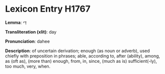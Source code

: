 # Lexicon Entry H1767

**Lemma**: דַּי

**Transliteration (xlit)**: day

**Pronunciation**: dahee

**Description**:
of uncertain derivation; enough (as noun or adverb), used chiefly with preposition in phrases; able, according to, after (ability), among, as (oft as), (more than) enough, from, in, since, (much as is) sufficient(-ly), too much, very, when.
